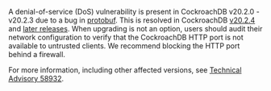 A denial-of-service (DoS) vulnerability is present in CockroachDB v20.2.0 - v20.2.3 due to a bug in [protobuf](https://github.com/gogo/protobuf). This is resolved in CockroachDB [v20.2.4](../releases/v20.2.4.html) and [later releases](../releases/#production-releases). When upgrading is not an option, users should audit their network configuration to verify that the CockroachDB HTTP port is not available to untrusted clients. We recommend blocking the HTTP port behind a firewall.

For more information, including other affected versions, see [Technical Advisory 58932](../advisories/a58932.html).